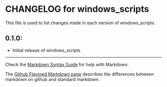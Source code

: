 # CHANGELOG for windows_scripts

This file is used to list changes made in each version of windows_scripts.

## 0.1.0:

* Initial release of windows_scripts

- - -
Check the [Markdown Syntax Guide](http://daringfireball.net/projects/markdown/syntax) for help with Markdown.

The [Github Flavored Markdown page](http://github.github.com/github-flavored-markdown/) describes the differences between markdown on github and standard markdown.
